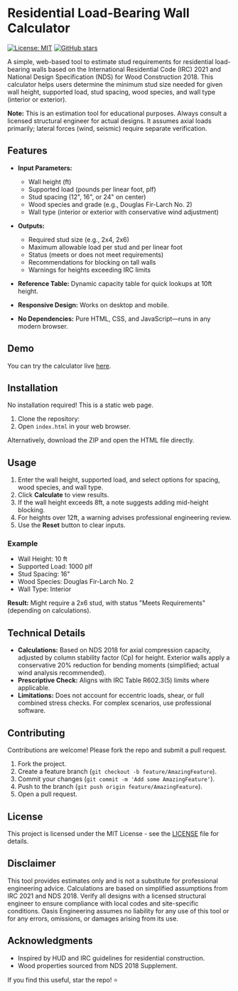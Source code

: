 # Residential Load-Bearing Wall Calculator

[![License: MIT](https://img.shields.io/badge/License-MIT-yellow.svg)](https://opensource.org/licenses/MIT)
[![GitHub stars](https://img.shields.io/github/stars/yourusername/residential-calculators.svg?style=social)](https://github.com/yourusername/residential-calculators/stargazers)

A simple, web-based tool to estimate stud requirements for residential load-bearing walls based on the International Residential Code (IRC) 2021 and National Design Specification (NDS) for Wood Construction 2018. This calculator helps users determine the minimum stud size needed for given wall height, supported load, stud spacing, wood species, and wall type (interior or exterior).

**Note:** This is an estimation tool for educational purposes. Always consult a licensed structural engineer for actual designs. It assumes axial loads primarily; lateral forces (wind, seismic) require separate verification.

## Features

- **Input Parameters:**
  - Wall height (ft)
  - Supported load (pounds per linear foot, plf)
  - Stud spacing (12", 16", or 24" on center)
  - Wood species and grade (e.g., Douglas Fir-Larch No. 2)
  - Wall type (interior or exterior with conservative wind adjustment)

- **Outputs:**
  - Required stud size (e.g., 2x4, 2x6)
  - Maximum allowable load per stud and per linear foot
  - Status (meets or does not meet requirements)
  - Recommendations for blocking on tall walls
  - Warnings for heights exceeding IRC limits

- **Reference Table:** Dynamic capacity table for quick lookups at 10ft height.
- **Responsive Design:** Works on desktop and mobile.
- **No Dependencies:** Pure HTML, CSS, and JavaScript—runs in any modern browser.

## Demo

You can try the calculator live [here](https://oasisengineering.com/res-wood-wall-bearing-calculator/).

## Installation

No installation required! This is a static web page.

1. Clone the repository:
2. Open `index.html` in your web browser.

Alternatively, download the ZIP and open the HTML file directly.

## Usage

1. Enter the wall height, supported load, and select options for spacing, wood species, and wall type.
2. Click **Calculate** to view results.
3. If the wall height exceeds 8ft, a note suggests adding mid-height blocking.
4. For heights over 12ft, a warning advises professional engineering review.
5. Use the **Reset** button to clear inputs.

### Example

- Wall Height: 10 ft
- Supported Load: 1000 plf
- Stud Spacing: 16"
- Wood Species: Douglas Fir-Larch No. 2
- Wall Type: Interior

**Result:** Might require a 2x6 stud, with status "Meets Requirements" (depending on calculations).

## Technical Details

- **Calculations:** Based on NDS 2018 for axial compression capacity, adjusted by column stability factor (Cp) for height. Exterior walls apply a conservative 20% reduction for bending moments (simplified; actual wind analysis recommended).
- **Prescriptive Check:** Aligns with IRC Table R602.3(5) limits where applicable.
- **Limitations:** Does not account for eccentric loads, shear, or full combined stress checks. For complex scenarios, use professional software.

## Contributing

Contributions are welcome! Please fork the repo and submit a pull request.

1. Fork the project.
2. Create a feature branch (`git checkout -b feature/AmazingFeature`).
3. Commit your changes (`git commit -m 'Add some AmazingFeature'`).
4. Push to the branch (`git push origin feature/AmazingFeature`).
5. Open a pull request.

## License

This project is licensed under the MIT License - see the [LICENSE](LICENSE) file for details.

## Disclaimer

This tool provides estimates only and is not a substitute for professional engineering advice. Calculations are based on simplified assumptions from IRC 2021 and NDS 2018. Verify all designs with a licensed structural engineer to ensure compliance with local codes and site-specific conditions. Oasis Engineering assumes no liability for any use of this tool or for any errors, omissions, or damages arising from its use.

## Acknowledgments

- Inspired by HUD and IRC guidelines for residential construction.
- Wood properties sourced from NDS 2018 Supplement.

If you find this useful, star the repo! ⭐

